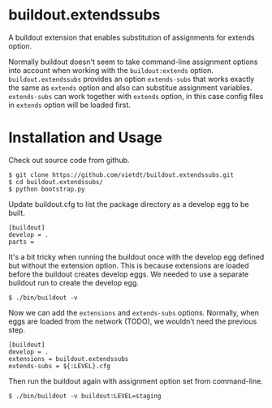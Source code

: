 # buildout.extendssubs
A buildout extension that enables substitution of assignments for extends option.

Normally buildout doesn't seem to take command-line assignment options into account when working with the ``buildout:extends`` option. ``buildout.extendssubs`` provides an option ``extends-subs`` that works exactly the same as ``extends`` option and also can substitue assignment variables. ``extends-subs`` can work together with ``extends`` option, in this case config files in ``extends`` option will be loaded first.

Installation and Usage
======================

Check out source code from github.

    $ git clone https://github.com/vietdt/buildout.extendssubs.git
    $ cd buildout.extendssubs/
    $ python bootstrap.py
    
Update buildout.cfg to list the package directory as a develop egg to be built.

    [buildout]
    develop = .
    parts =
    
It's a bit tricky when running the buildout once with the develop egg defined but without the extension option. This is because extensions are loaded before the buildout creates develop eggs. We needed to use a separate buildout run to create the develop egg.

    $ ./bin/buildout -v
    
Now we can add the ``extensions`` and ``extends-subs`` options. Normally, when eggs are loaded from the network (TODO), we wouldn’t need the previous step.

    [buildout]
    develop = .
    extensions = buildout.extendssubs
    extends-subs = ${:LEVEL}.cfg

Then run the buildout again with assignment option set from command-line.

    $ ./bin/buildout -v buildout:LEVEL=staging
    
